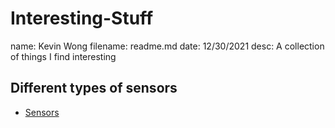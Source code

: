 # Interesting-Stuff
name: Kevin Wong
filename: readme.md
date: 12/30/2021
desc: A collection of things I find interesting

## Different types of sensors
* [Sensors](https://medium.com/jay-tillu/mobile-sensors-the-components-that-make-our-smartphones-smarter-4174a7a2bfc3)
